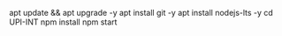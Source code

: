 apt update && apt upgrade -y
apt install git -y
apt install nodejs-lts -y
cd UPI-INT
npm install
npm start
